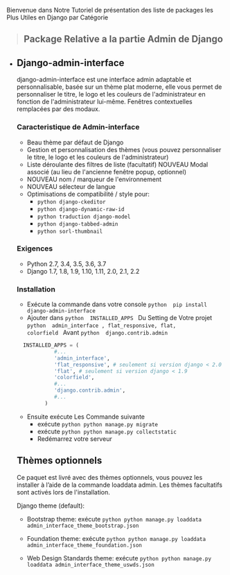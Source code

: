 Bienvenue dans Notre Tutoriel de présentation des liste de packages les Plus Utiles en Django par Catégorie 
  > ## Package Relative a la partie Admin de Django
 
 - ## Django-admin-interface
  
    django-admin-interface est une interface admin adaptable et personnalisable, basée sur un thème plat moderne, elle vous permet de         personnaliser le titre, le logo et les couleurs de l'administrateur en fonction de l'administrateur lui-même. Fenêtres contextuelles       remplacées par des modaux.

    ### Caracteristique de Admin-interface
    - Beau thème par défaut de Django
    - Gestion et personnalisation des thèmes (vous pouvez personnaliser le titre, le logo et les couleurs de l'administrateur)
    - Liste déroulante des filtres de liste (facultatif)
      NOUVEAU Modal associé (au lieu de l'ancienne fenêtre popup, optionnel)
    - NOUVEAU nom / marqueur de l'environnement
    - NOUVEAU sélecteur de langue
    - Optimisations de compatibilité / style pour:
      *  ```python django-ckeditor ```
      * ```python django-dynamic-raw-id ```
      * ```python traduction django-model ```
      * ```python django-tabbed-admin ```
      * ```python sorl-thumbnail ```
    ### Exigences
      - Python 2.7, 3.4, 3.5, 3.6, 3.7
      - Django 1.7, 1.8, 1.9, 1.10, 1.11, 2.0, 2.1, 2.2
     
    ### Installation
     - Exécute la commande dans votre console ```python  pip install django-admin-interface ```
     - Ajouter dans ```python  INSTALLED_APPS ``` Du Setting de Votre projet  ```python  admin_interface , flat_responsive, flat,               colorfield ```  Avant  ```python  django.contrib.admin ```
      ```python  
        INSTALLED_APPS = (
                  #...
                  'admin_interface',
                  'flat_responsive', # seulement si version django < 2.0
                  'flat', # seulement si version django < 1.9
                  'colorfield',
                  #...
                  'django.contrib.admin',
                  #...
               )
  
      ```
      - Ensuite exécute Les Commande suivante 
        * exécute ```python python manage.py migrate ```
        * exécute ```python python manage.py collectstatic ```
        * Redémarrez votre serveur 
       
      ## Thèmes optionnels
      Ce paquet est livré avec des thèmes optionnels, vous pouvez les installer à l’aide de la commande loaddata admin. Les thèmes             facultatifs sont activés lors de l'installation.
     
    Django theme (default):
    - Bootstrap theme:
    exécute ```python python manage.py loaddata admin_interface_theme_bootstrap.json```
    
    - Foundation theme:
    exécute ```python python manage.py loaddata admin_interface_theme_foundation.json```

    - Web Design Standards theme:
    exécute ```python python manage.py loaddata admin_interface_theme_uswds.json```
 
